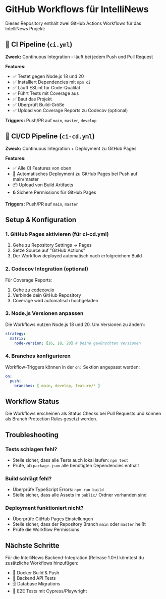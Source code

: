 # GitHub Workflows für IntelliNews

Dieses Repository enthält zwei GitHub Actions Workflows für das IntelliNews Projekt:

## 🔄 CI Pipeline (`ci.yml`)

**Zweck:** Continuous Integration - läuft bei jedem Push und Pull Request

**Features:**
- ✅ Testet gegen Node.js 18 und 20
- ✅ Installiert Dependencies mit `npm ci`
- ✅ Läuft ESLint für Code-Qualität
- ✅ Führt Tests mit Coverage aus
- ✅ Baut das Projekt
- ✅ Überprüft Build-Größe
- ✅ Upload von Coverage Reports zu Codecov (optional)

**Triggers:** Push/PR auf `main`, `master`, `develop`

## 🚀 CI/CD Pipeline (`ci-cd.yml`)

**Zweck:** Continuous Integration + Deployment zu GitHub Pages

**Features:**
- ✅ Alle CI Features von oben
- 🚀 Automatisches Deployment zu GitHub Pages bei Push auf main/master
- 📦 Upload von Build Artifacts
- 🔒 Sichere Permissions für GitHub Pages

**Triggers:** Push/PR auf `main`, `master`

## Setup & Konfiguration

### 1. GitHub Pages aktivieren (für ci-cd.yml)

1. Gehe zu Repository Settings → Pages
2. Setze Source auf "GitHub Actions"
3. Der Workflow deployed automatisch nach erfolgreichem Build

### 2. Codecov Integration (optional)

Für Coverage Reports:
1. Gehe zu [codecov.io](https://codecov.io)
2. Verbinde dein GitHub Repository
3. Coverage wird automatisch hochgeladen

### 3. Node.js Versionen anpassen

Die Workflows nutzen Node.js 18 und 20. Um Versionen zu ändern:

```yaml
strategy:
  matrix:
    node-version: [16, 18, 20] # Deine gewünschten Versionen
```

### 4. Branches konfigurieren

Workflow-Triggers können in der `on:` Sektion angepasst werden:

```yaml
on:
  push:
    branches: [ main, develop, feature/* ]
```

## Workflow Status

Die Workflows erscheinen als Status Checks bei Pull Requests und können als Branch Protection Rules gesetzt werden.

## Troubleshooting

### Tests schlagen fehl?
- Stelle sicher, dass alle Tests auch lokal laufen: `npm test`
- Prüfe, ob `package.json` alle benötigten Dependencies enthält

### Build schlägt fehl?
- Überprüfe TypeScript Errors: `npm run build`
- Stelle sicher, dass alle Assets im `public/` Ordner vorhanden sind

### Deployment funktioniert nicht?
- Überprüfe GitHub Pages Einstellungen
- Stelle sicher, dass der Repository Branch `main` oder `master` heißt
- Prüfe die Workflow Permissions

## Nächste Schritte

Für die IntelliNews Backend-Integration (Release 1.0+) könntest du zusätzliche Workflows hinzufügen:

- 🐳 Docker Build & Push
- 🧪 Backend API Tests
- 🗄️ Database Migrations
- 🔄 E2E Tests mit Cypress/Playwright